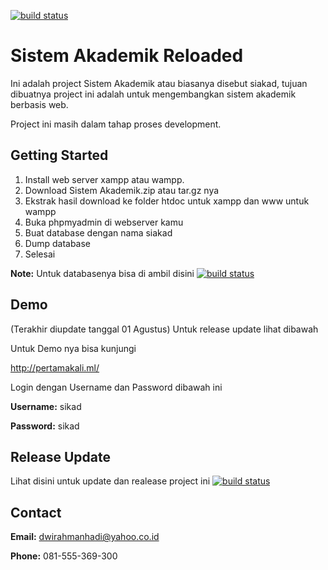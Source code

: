 [![build status](https://secure.travis-ci.org/twitter/typeahead.js.png?branch=master)](http://pertamakali.ml/)

Sistem Akademik Reloaded
========================
Ini adalah project Sistem Akademik atau biasanya disebut siakad, tujuan dibuatnya project ini adalah untuk mengembangkan
sistem akademik berbasis web.

Project ini masih dalam tahap proses development.

Getting Started
---------------

1. Install web server xampp atau wampp.
2. Download Sistem Akademik.zip atau tar.gz nya
3. Ekstrak hasil download ke folder htdoc untuk xampp dan www untuk wampp
4. Buka phpmyadmin di webserver kamu
5. Buat database dengan nama siakad
6. Dump database
7. Selesai

**Note:** Untuk databasenya bisa di ambil disini [![build status](https://cdn1.iconfinder.com/data/icons/crystalproject/16x16/apps/ark.png?branch=master)](http://pastebin.com/tF1Z4DZZ) 

Demo
----
(Terakhir diupdate tanggal 01 Agustus) Untuk release update lihat dibawah

Untuk Demo nya bisa kunjungi 

http://pertamakali.ml/

Login dengan Username dan Password dibawah ini 

**Username:** sikad

**Password:** sikad

Release Update
--------------
Lihat disini untuk update dan realease project ini [![build status](https://cdn1.iconfinder.com/data/icons/fugue/icon_shadowless/arrow_circle_double.png?branch=master)](https://github.com/RahmanSaputra/siakad/commits/master)

Contact
-------

**Email:** dwirahmanhadi@yahoo.co.id

**Phone:** 081-555-369-300


